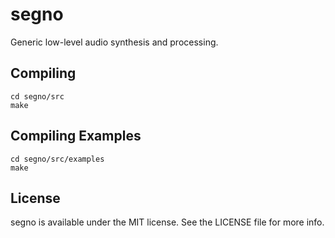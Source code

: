 segno
=====

Generic low-level audio synthesis and processing.


Compiling
---------

```
cd segno/src
make
```


Compiling Examples
------------------

```
cd segno/src/examples
make
```


License
-------

segno is available under the MIT license. See the LICENSE file for more info.
